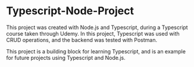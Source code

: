 # Typescript-Node-Project

This project was created with Node.js and Typescript, during a Typescript course taken through Udemy.
In this project, Typescript was used with CRUD operations, and the backend was tested with Postman.

This project is a building block for learning Typescript, and is an example for future projects using Typescript and Node.js.
